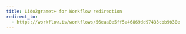 ```yaml
---
title: Lido2gramet+ for Workflow redirection
redirect_to:
  - https://workflow.is/workflows/56eaa0e5ff5a46869dd97433cbb9b30e
---
```

